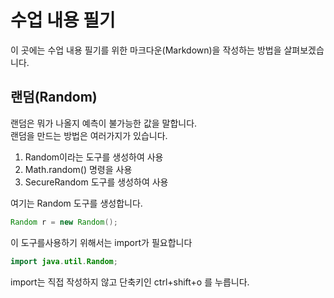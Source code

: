 # 수업 내용 필기

이 곳에는 수업 내용 필기를 위한 마크다운(Markdown)을 작성하는 방법을 살펴보겠습니다.

## 랜덤(Random)

랜덤은 뭐가 나올지 예측이 불가능한 값을 말합니다.  
랜덤을 만드는 방법은 여러가지가 있습니다.

1. Random이라는 도구를 생성하여 사용
2. Math.random() 명령을 사용
3. SecureRandom 도구를 생성하여 사용

여기는 Random 도구를 생성합니다.
```java
Random r = new Random();
```

이 도구를사용하기 위해서는 import가 필요합니다

```java
import java.util.Random;
```

import는 직접 작성하지 않고 단축키인 ctrl+shift+o 를 누릅니다.
